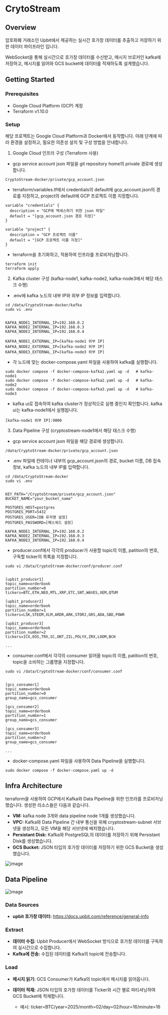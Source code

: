 # CrytoStream 
## Overview
암호화폐 거래소인 Upbit에서 제공하는 실시간 호가창 데이터를 추출하고 저장하기 위한 데이터 파이프라인 입니다.

WebSocket을 통해 실시간으로 호가창 데이터를 수신받고, 메시지 브로커인 kafka에 저장하고, 메시지를 읽어와 GCS bucket에 데이터를 적재하도록 설계했습니다. 
## Getting Started
### Prerequisites
- Google Cloud Platform (GCP) 계정
- Terraform v1.10.0
### Setup
해당 프로젝트는 Google Cloud Platform과 Docker에서 동작합니다. 아래 단계에 따라 환경을 설정하고, 필요한 의존성 설치 및 구성 방법을 안내합니다.
1. Google Cloud 인프라 구성 (Terraform 사용)
- gcp service account json 파일을 git repository home의 private 경로에 생성합니다.
```
CryptoStream-docker/private/gcp_account.json
```
- terraform/variables.tf에서 credentials의 default에 gcp_account.json의 경로를 지정하고, project의 default에 GCP 프로젝트 이름 지정합니다.
```
variable "credentials" {
  description = "GCP에 액세스하기 위한 json 파일"
  default = "[gcp_account.json 경로 지정]"
}

variable "project" {
  description = "GCP 프로젝트 이름"
  default = "[GCP 프로젝트 이름 지정]" 
}
```
- terraform을 초기화하고, 적용하여 인프라를 프로비저닝합니다.
```
terraform init
terraform apply
```

2. Kafka cluster 구성 (kafka-node1, kafka-node2, kafka-node3에서 해당 태스크 수행)
- .env에 kafka 노드의 내부 IP와 외부 IP 정보를 입력합니다.
```
cd /data/CryptoStream-docker/kafka
sudo vi .env


KAFKA_NODE1_INTERNAL_IP=192.168.0.2
KAFKA_NODE2_INTERNAL_IP=192.168.0.3
KAFKA_NODE3_INTERNAL_IP=192.168.0.4

KAFKA_NODE1_EXTERNAL_IP=[kafka-node1 외부 IP]
KAFKA_NODE2_EXTERNAL_IP=[kafka-node2 외부 IP]
KAFKA_NODE3_EXTERNAL_IP=[kafka-node3 외부 IP]
```
- 각 노드에 맞는 docker-compose.yaml 파일을 사용하여 kafka를 실행합니다.
```
sudo docker compose -f docker-compose-kafka1.yaml up -d   # kafka-node1
sudo docker compose -f docker-compose-kafka2.yaml up -d   # kafka-node2
sudo docker compose -f docker-compose-kafka3.yaml up -d   # kafka-node3
```
- kafka ui로 접속하여 kafka cluster가 정상적으로 실행 중인지 확인합니다. kafka ui는 kafka-node1에서 실행됩니다.
```
[kafka-node1 외부 IP]:9000
```

3. Data Pipeline 구성 (cryptostream-node1에서 해당 태스크 수행)
- gcp service account json 파일을 해당 경로에 생성합니다.
```
/data/CryptoStream-docker/private/gcp_account.json
```
- .env 파일에 컨테이너 내부의 gcp_account.json의 경로, bucket 이름, DB 접속 정보, kafka 노드의 내부 IP를 입력합니다.
```
cd /data/CryptoStream-docker
sudo vi .env


KEY_PATH="/CryptoStream/private/gcp_account.json"
BUCKET_NAME="your_bucket_name"

POSTGRES_HOST=postgres
POSTGRES_PORT=5432
POSTGRES_USER=[DB 유저명 설정]
POSTGRES_PASSWORD=[패스워드 설정]

KAFKA_NODE1_INTERNAL_IP=192.168.0.2
KAFKA_NODE2_INTERNAL_IP=192.168.0.3
KAFKA_NODE3_INTERNAL_IP=192.168.0.4
```

- producer.conf에서 각각의 producer가 사용할 topic의 이름, patition의 번호, 구독할 ticker의 목록을 지정합니다.
```
sudo vi /data/CryptoStream-docker/conf/producer.conf


[upbit_producer1]
topic_name=orderbook
partition_number=0
tickers=BTC,ETH,NEO,MTL,XRP,ETC,SNT,WAVES,XEM,QTUM

[upbit_producer2]
topic_name=orderbook
partition_number=1
tickers=LSK,STEEM,XLM,ARDR,ARK,STORJ,GRS,ADA,SBD,POWR

[upbit_producer3]
topic_name=orderbook
partition_number=2
tickers=ICX,EOS,TRX,SC,ONT,ZIL,POLYX,ZRX,LOOM,BCH

...

```

- consumer.conf에서 각각의 consumer 읽어올 topic의 이름, patition의 번호, topic을 소비하는 그룹명을 지정합니다.
```
sudo vi /data/CryptoStream-docker/conf/consumer.conf


[gcs_consumer1]
topic_name=orderbook
partition_number=0
group_name=gcs_consumer

[gcs_consumer2]
topic_name=orderbook
partition_number=1
group_name=gcs_consumer

[gcs_consumer3]
topic_name=orderbook
partition_number=2
group_name=gcs_consumer

...
```

- docker-compose.yaml 파일을 사용하여 Data Pipeline을 실행합니다.
```
sudo docker compose -f docker-compose.yaml up -d 
```
## Infra Architecture
terraform을 사용하여 GCP에서 Kafka와 Data Pipeline을 위한 인프라를 프로비저닝 했습니다. 생성한 리소스들은 다음과 같습니다.
- **VM:** kafka node 3개와 data pipeline node 1개를 생성했습니다.
- **VPC:** Kafka와 Data Pipeline 간 내부 통신을 위해 cryptostream-subnet 서브넷을 생성하고, 모든 VM을 해당 서브넷에 배치했습니다.
- **Persistant Disk:** Kafka와 PostgreSQL의 데이터를 저장하기 위해 Persistant Disk를 생성했습니다.
- **GCS Bucket:** JSON 타입의 호가창 데이터를 저장하기 위한 GCS Bucket을 생성했습니다.

![image](https://github.com/user-attachments/assets/473e2975-acc5-4520-bae8-3cdb9d2d20d4)


## Data Pipeline
![image](https://github.com/user-attachments/assets/066e70d3-19d0-489c-bea4-18694a5bd275)


### Data Sources
- **upbit 호가창 데이터:** https://docs.upbit.com/reference/general-info

### Extract
- **데이터 수집:** Upbit Producer에서 WebSocket 방식으로 호가창 데이터를 구독하여 실시간으로 수집합니다.
- **Kafka에 전송:** 수집된 데이터를 Kafka의 topic에 전송합니다.

### Load
- **메시지 읽기:** GCS Consumer가 Kafka의 topic에서 메시지를 읽어옵니다.
- **데이터 적재:** JSON 타입의 호가창 데이터를 Ticker와 시간 별로 파티셔닝하여 GCS Bucket에 적재합니다.
     
  - 예시: ticker=BTC/year=2025/month=02/day=02/hour=16/minute=16
